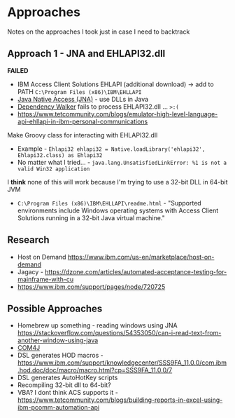 # Approaches

Notes on the approaches I took just in case I need to backtrack


## Approach 1 - JNA and EHLAPI32.dll
**FAILED**

* IBM Access Client Solutions EHLAPI (additional download) -> add to PATH ```C:\Program Files (x86)\IBM\EHLLAPI```
* [Java Native Access (JNA)](https://github.com/java-native-access/jna) - use DLLs in Java
* [Dependency Walker](http://www.dependencywalker.com/) fails to process EHLAPI32.dll ... ```>:(```
* https://www.tetcommunity.com/blogs/emulator-high-level-language-api-ehllapi-in-ibm-personal-communications


Make Groovy class for interacting with EHLAPI32.dll 
* Example - ```Ehlapi32 ehlapi32 = Native.loadLibrary('ehlapi32', Ehlapi32.class) as Ehlapi32```
* No matter what I tried... - ```java.lang.UnsatisfiedLinkError: %1 is not a valid Win32 application```


I **think** none of this will work because I'm trying to use a 32-bit DLL in 64-bit JVM
  * ```C:\Program Files (x86)\IBM\EHLLAPI\readme.html``` - "Supported environments include Windows operating systems with Access Client Solutions running in a 32-bit Java virtual machine."



## Research
* Host on Demand https://www.ibm.com/us-en/marketplace/host-on-demand
* Jagacy - https://dzone.com/articles/automated-acceptance-testing-for-mainframe-with-cu
* https://www.ibm.com/support/pages/node/720725



## Possible Approaches
* Homebrew up something - reading windows using JNA https://stackoverflow.com/questions/54353050/can-i-read-text-from-another-window-using-java
* [COM4J](https://github.com/kohsuke/com4j)
* DSL generates HOD macros - https://www.ibm.com/support/knowledgecenter/SSS9FA_11.0.0/com.ibm.hod.doc/doc/macro/macro.html?cp=SSS9FA_11.0.0/7
* DSL generates AutoHotKey scripts
* Recompiling 32-bit dll to 64-bit?
* VBA? I dont think ACS supports it - https://www.tetcommunity.com/blogs/building-reports-in-excel-using-ibm-pcomm-automation-api

